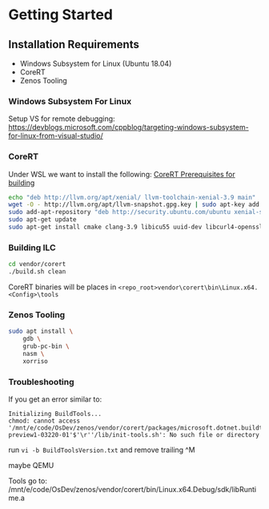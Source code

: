 # Getting Started

## Installation Requirements

* Windows Subsystem for Linux (Ubuntu 18.04)
* CoreRT
* Zenos Tooling

### Windows Subsystem For Linux

Setup VS for remote debugging:
https://devblogs.microsoft.com/cppblog/targeting-windows-subsystem-for-linux-from-visual-studio/

### CoreRT

Under WSL we want to install the following:
[CoreRT Prerequisites for building](https://github.com/dotnet/corert/blob/master/Documentation/prerequisites-for-building.md)


```bash
echo "deb http://llvm.org/apt/xenial/ llvm-toolchain-xenial-3.9 main" | sudo tee /etc/apt/sources.list.d/llvm.list
wget -O - http://llvm.org/apt/llvm-snapshot.gpg.key | sudo apt-key add -
sudo add-apt-repository "deb http://security.ubuntu.com/ubuntu xenial-security main"
sudo apt-get update
sudo apt-get install cmake clang-3.9 libicu55 uuid-dev libcurl4-openssl-dev zlib1g-dev libkrb5-dev
```

### Building ILC

```bash
cd vendor/corert
./build.sh clean
```

CoreRT binaries will be places in `<repo_root>vendor\corert\bin\Linux.x64.<Config>\tools`


### Zenos Tooling

```bash
sudo apt install \
    gdb \
    grub-pc-bin \
    nasm \
    xorriso
```


### Troubleshooting

If you get an error similar to:

```
Initializing BuildTools...
chmod: cannot access '/mnt/e/code/OsDev/zenos/vendor/corert/packages/microsoft.dotnet.buildtools/3.0.0-preview1-03220-01'$'\r''/lib/init-tools.sh': No such file or directory
```

run `vi -b BuildToolsVersion.txt` and remove trailing ^M

maybe QEMU

Tools go to:
    /mnt/e/code/OsDev/zenos/vendor/corert/bin/Linux.x64.Debug/sdk/libRuntime.a
